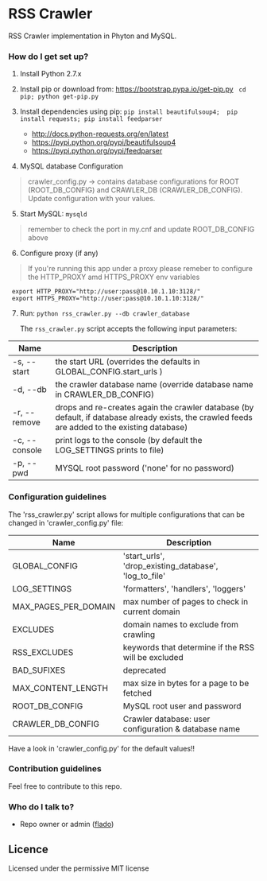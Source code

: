 # RSS Crawler #

RSS Crawler implementation in Phyton and MySQL.

### How do I get set up? ###

1. Install Python 2.7.x
2. Install pip
or download from:  https://bootstrap.pypa.io/get-pip.py ```  cd pip; python get-pip.py ```
3. Install dependencies using pip:  ```pip install beautifulsoup4;  pip install requests; pip install feedparser```
    * http://docs.python-requests.org/en/latest 
    * https://pypi.python.org/pypi/beautifulsoup4
    * https://pypi.python.org/pypi/feedparser

4. MySQL database Configuration
> crawler_config.py -> contains database configurations for ROOT (ROOT_DB_CONFIG) and CRAWLER_DB (CRAWLER_DB_CONFIG). Update configuration with your values.

5. Start MySQL: ```mysqld```
>  remember to check the port in my.cnf and update ROOT_DB_CONFIG above

6. Configure proxy (if any)
> If you're running this app under a proxy please remeber to configure the HTTP_PROXY amd HTTPS_PROXY env variables   
  ```
   export HTTP_PROXY="http://user:pass@10.10.1.10:3128/"
   export HTTPS_PROXY="http://user:pass@10.10.1.10:3128/"
  ```

7. Run:  ``` python rss_crawler.py --db crawler_database ```

   The ```rss_crawler.py``` script accepts the following input parameters:

| Name | Description |
| --------------------- | ----------- |
| -s, --start                                        | the start URL (overrides the defaults in GLOBAL_CONFIG.start_urls ) |
| -d, --db    | the crawler database name (override database name in CRAWLER_DB_CONFIG) |
| -r, --remove | drops and re-creates again the crawler database (by default, if database already exists, the crawled feeds are added to the existing database) |
| -c, --console | print logs to the console (by default the LOG_SETTINGS prints to file) |
| -p, --pwd | MYSQL root password ('none' for no password) |


### Configuration guidelines ###

The 'rss_crawler.py' script allows for multiple configurations that can be changed in 'crawler_config.py' file:

| Name | Description |
| ------------- | ----------- |
| GLOBAL_CONFIG    | 'start_urls', 'drop_existing_database', 'log_to_file' |
| LOG_SETTINGS     |  'formatters', 'handlers', 'loggers' |
| MAX_PAGES_PER_DOMAIN | max number of pages to check in current domain |
| EXCLUDES | domain names to exclude from crawling |
| RSS_EXCLUDES | keywords that determine if the RSS will be excluded |
| BAD_SUFIXES | deprecated |
| MAX_CONTENT_LENGTH | max size in bytes for a page to be fetched |
| ROOT_DB_CONFIG | MySQL root user and password |
| CRAWLER_DB_CONFIG | Crawler database: user configuration & database name |

Have a look in 'crawler_config.py' for the default values!!


### Contribution guidelines ###

Feel free to contribute to this repo. 

### Who do I talk to? ###

* Repo owner or admin ([flado](https://github.com/flado))

## Licence
Licensed under the permissive MIT license